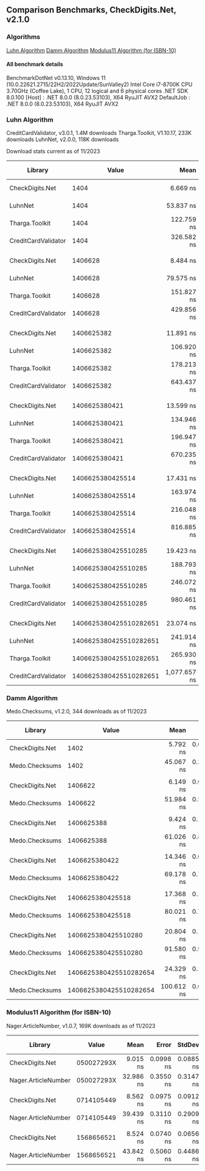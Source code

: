 
## Comparison Benchmarks, CheckDigits.Net, v2.1.0

### Algorithms

[Luhn Algorithm](#luhn-algorithm)
[Damm Algorithm](#damm-algorithm)
[Modulus11 Algorithm (for ISBN-10)](#modulus11-algorithm-for-isbn-10)

#### All benchmark details

BenchmarkDotNet v0.13.10, Windows 11 (10.0.22621.2715/22H2/2022Update/SunValley2)
Intel Core i7-8700K CPU 3.70GHz (Coffee Lake), 1 CPU, 12 logical and 6 physical cores
.NET SDK 8.0.100
  [Host]     : .NET 8.0.0 (8.0.23.53103), X64 RyuJIT AVX2
  DefaultJob : .NET 8.0.0 (8.0.23.53103), X64 RyuJIT AVX2

### Luhn Algorithm

CreditCardValidator, v3.0.1, 1.4M downloads
Tharga.Toolkit, V1.10.17, 233K downloads
LuhnNet, v2.0.0, 118K downloads

Download stats current as of 11/2023

| Library             | Value                  | Mean         | Error      | StdDev     | Ratio | RatioSD | Gen0   | Allocated | Alloc Ratio |
|-------------------- |----------------------- |-------------:|-----------:|-----------:|------:|--------:|-------:|----------:|------------:|
| CheckDigits.Net     | 1404                   |     6.669 ns |  0.1020 ns |  0.0904 ns |  1.00 |    0.00 |      - |         - |          NA |
| LuhnNet             | 1404                   |    53.837 ns |  0.3644 ns |  0.3409 ns |  8.07 |    0.13 | 0.0153 |      96 B |          NA |
| Tharga.Toolkit      | 1404                   |   122.759 ns |  0.9389 ns |  0.7840 ns | 18.38 |    0.25 | 0.0648 |     408 B |          NA |
| CreditCardValidator | 1404                   |   326.582 ns |  2.4097 ns |  2.2541 ns | 48.96 |    0.76 | 0.1297 |     816 B |          NA |
|                     |                        |              |            |            |       |         |        |           | |
| CheckDigits.Net     | 1406628                |     8.484 ns |  0.0442 ns |  0.0392 ns |  1.00 |    0.00 |      - |         - |          NA |
| LuhnNet             | 1406628                |    79.575 ns |  0.6078 ns |  0.5686 ns |  9.37 |    0.07 | 0.0267 |     168 B |          NA |
| Tharga.Toolkit      | 1406628                |   151.827 ns |  1.5900 ns |  1.4873 ns | 17.89 |    0.20 | 0.0751 |     472 B |          NA |
| CreditCardValidator | 1406628                |   429.856 ns |  4.1286 ns |  3.6599 ns | 50.67 |    0.50 | 0.1655 |    1040 B |          NA |
|                     |                        |              |            |            |       |         |        |           | |
| CheckDigits.Net     | 1406625382             |    11.891 ns |  0.0770 ns |  0.0643 ns |  1.00 |    0.00 |      - |         - |          NA |
| LuhnNet             | 1406625382             |   106.920 ns |  1.8135 ns |  1.5144 ns |  8.99 |    0.09 | 0.0381 |     240 B |          NA |
| Tharga.Toolkit      | 1406625382             |   178.213 ns |  0.9346 ns |  0.7805 ns | 14.99 |    0.11 | 0.0918 |     576 B |          NA |
| CreditCardValidator | 1406625382             |   643.437 ns |  3.5987 ns |  3.3662 ns | 54.12 |    0.37 | 0.2279 |    1432 B |          NA |
|                     |                        |              |            |            |       |         |        |           | |
| CheckDigits.Net     | 1406625380421          |    13.599 ns |  0.1420 ns |  0.1328 ns |  1.00 |    0.00 |      - |         - |          NA |
| LuhnNet             | 1406625380421          |   134.946 ns |  1.5631 ns |  1.4621 ns |  9.92 |    0.18 | 0.0496 |     312 B |          NA |
| Tharga.Toolkit      | 1406625380421          |   196.947 ns |  1.4857 ns |  1.3170 ns | 14.49 |    0.18 | 0.0930 |     584 B |          NA |
| CreditCardValidator | 1406625380421          |   670.235 ns |  5.1838 ns |  4.8489 ns | 49.29 |    0.60 | 0.2508 |    1576 B |          NA |
|                     |                        |              |            |            |       |         |        |           | |
| CheckDigits.Net     | 1406625380425514       |    17.431 ns |  0.1086 ns |  0.1016 ns |  1.00 |    0.00 |      - |         - |          NA |
| LuhnNet             | 1406625380425514       |   163.974 ns |  1.1490 ns |  1.0186 ns |  9.41 |    0.08 | 0.0610 |     384 B |          NA |
| Tharga.Toolkit      | 1406625380425514       |   216.048 ns |  2.0956 ns |  1.9602 ns | 12.39 |    0.10 | 0.0956 |     600 B |          NA |
| CreditCardValidator | 1406625380425514       |   816.885 ns |  8.4729 ns |  7.5110 ns | 46.89 |    0.39 | 0.2804 |    1760 B |          NA |
|                     |                        |              |            |            |       |         |        |           | |
| CheckDigits.Net     | 1406625380425510285    |    19.423 ns |  0.1049 ns |  0.0930 ns |  1.00 |    0.00 |      - |         - |          NA |
| LuhnNet             | 1406625380425510285    |   188.793 ns |  0.9633 ns |  0.9011 ns |  9.72 |    0.05 | 0.0725 |     456 B |          NA |
| Tharga.Toolkit      | 1406625380425510285    |   246.072 ns |  1.6052 ns |  1.4229 ns | 12.67 |    0.10 | 0.1211 |     760 B |          NA |
| CreditCardValidator | 1406625380425510285    |   980.461 ns |  9.7749 ns |  8.6652 ns | 50.48 |    0.58 | 0.3338 |    2096 B |          NA |
|                     |                        |              |            |            |       |         |        |           | |
| CheckDigits.Net     | 1406625380425510282651 |    23.074 ns |  0.1953 ns |  0.1827 ns |  1.00 |    0.00 |      - |         - |          NA |
| LuhnNet             | 1406625380425510282651 |   241.914 ns |  3.9322 ns |  5.3824 ns | 10.45 |    0.25 | 0.0839 |     528 B |          NA |
| Tharga.Toolkit      | 1406625380425510282651 |   265.930 ns |  2.4183 ns |  2.2621 ns | 11.53 |    0.11 | 0.1235 |     776 B |          NA |
| CreditCardValidator | 1406625380425510282651 | 1,077.657 ns | 13.7246 ns | 12.1665 ns | 46.69 |    0.71 | 0.3719 |    2344 B |          NA |

### Damm Algorithm

Medo.Checksums, v1.2.0, 344 downloads as of 11/2023

| Library             | Value                  | Mean       | Error     | StdDev    | Ratio | RatioSD | Gen0   | Allocated | Alloc Ratio |
|-------------------- |----------------------- |-----------:|----------:|----------:|------:|--------:|-------:|----------:|------------:|
| CheckDigits.Net     | 1402                   |   5.792 ns | 0.0419 ns | 0.0350 ns |  1.00 |    0.00 |      - |         - |          NA |
| Medo.Checksums      | 1402                   |  45.067 ns | 0.3087 ns | 0.2737 ns |  7.78 |    0.07 | 0.0140 |      88 B |          NA |
|                     |                        |            |           |           |       |         |        |           |             |
| CheckDigits.Net     | 1406622                |   6.149 ns | 0.0339 ns | 0.0300 ns |  1.00 |    0.00 |      - |         - |          NA |
| Medo.Checksums      | 1406622                |  51.984 ns | 0.5972 ns | 0.5586 ns |  8.46 |    0.11 | 0.0153 |      96 B |          NA |
|                     |                        |            |           |           |       |         |        |           |             |
| CheckDigits.Net     | 1406625388             |   9.424 ns | 0.1183 ns | 0.1107 ns |  1.00 |    0.00 |      - |         - |          NA |
| Medo.Checksums      | 1406625388             |  61.026 ns | 0.8882 ns | 0.7873 ns |  6.47 |    0.11 | 0.0166 |     104 B |          NA |
|                     |                        |            |           |           |       |         |        |           |             |
| CheckDigits.Net     | 1406625380422          |  14.346 ns | 0.0679 ns | 0.0602 ns |  1.00 |    0.00 |      - |         - |          NA |
| Medo.Checksums      | 1406625380422          |  69.178 ns | 0.7149 ns | 0.6687 ns |  4.83 |    0.04 | 0.0178 |     112 B |          NA |
|                     |                        |            |           |           |       |         |        |           |             |
| CheckDigits.Net     | 1406625380425518       |  17.368 ns | 0.1460 ns | 0.1295 ns |  1.00 |    0.00 |      - |         - |          NA |
| Medo.Checksums      | 1406625380425518       |  80.021 ns | 0.7367 ns | 0.6891 ns |  4.60 |    0.04 | 0.0191 |     120 B |          NA |
|                     |                        |            |           |           |       |         |        |           |             |
| CheckDigits.Net     | 1406625380425510280    |  20.804 ns | 0.1160 ns | 0.1085 ns |  1.00 |    0.00 |      - |         - |          NA |
| Medo.Checksums      | 1406625380425510280    |  91.580 ns | 0.9221 ns | 0.8174 ns |  4.40 |    0.04 | 0.0216 |     136 B |          NA |
|                     |                        |            |           |           |       |         |        |           |             |
| CheckDigits.Net     | 1406625380425510282654 |  24.329 ns | 0.1983 ns | 0.1758 ns |  1.00 |    0.00 |      - |         - |          NA |
| Medo.Checksums      | 1406625380425510282654 | 100.612 ns | 0.6115 ns | 0.5720 ns |  4.13 |    0.04 | 0.0216 |     136 B |          NA |

### Modulus11 Algorithm (for ISBN-10)

Nager.ArticleNumber, v1.0.7, 169K downloads as of 11/2023

| Library             | Value      | Mean      | Error     | StdDev    | Ratio | RatioSD | Gen0   | Allocated | Alloc Ratio |
|-------------------- |----------- |----------:|----------:|----------:|------:|--------:|-------:|----------:|------------:|
| CheckDigits.Net     | 050027293X |  9.015 ns | 0.0998 ns | 0.0885 ns |  1.00 |    0.00 |      - |         - |          NA |
| Nager.ArticleNumber | 050027293X | 32.986 ns | 0.3550 ns | 0.3147 ns |  3.66 |    0.06 | 0.0063 |      40 B |          NA |
|                     |            |           |           |           |       |         |        |           |             |
| CheckDigits.Net     | 0714105449 |  8.562 ns | 0.0975 ns | 0.0912 ns |  1.00 |    0.00 |      - |         - |          NA |
| Nager.ArticleNumber | 0714105449 | 39.439 ns | 0.3110 ns | 0.2909 ns |  4.61 |    0.06 | 0.0102 |      64 B |          NA |
|                     |            |           |           |           |       |         |        |           |             |
| CheckDigits.Net     | 1568656521 |  8.524 ns | 0.0740 ns | 0.0656 ns |  1.00 |    0.00 |      - |         - |          NA |
| Nager.ArticleNumber | 1568656521 | 43.842 ns | 0.5060 ns | 0.4486 ns |  5.14 |    0.06 | 0.0102 |      64 B |          NA |
